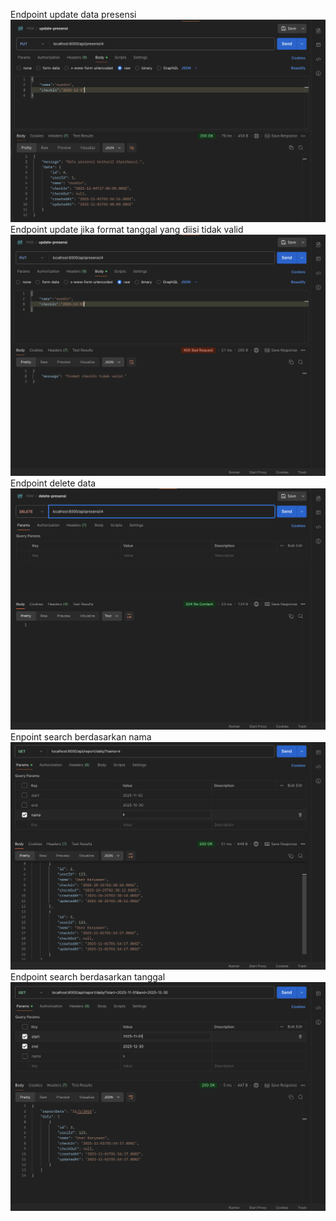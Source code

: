 Endpoint update data presensi
![abc:](../Tugas/ss/p5-update.png)
Endpoint update jika format tanggal yang diisi tidak valid
![abc:](../Tugas/ss/p5-update-eror.png)
Endpoint delete data
![abc:](../Tugas/ss/p5-delete.png)
Enpoint search berdasarkan nama
![abc:](../Tugas/ss/p5-searcg-nama.png)
Endpoint search berdasarkan tanggal
![abc:](../Tugas/ss/p5-search-date.png)